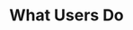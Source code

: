 ---
title: What Users Do
intro: The industry standard tool for creating wireframes and interactive prototypes.
linkurl: http://www.axure.com
tags:
- Wireframes
- User testing
- Prototypes
logo: "/assets/axure.png"
---